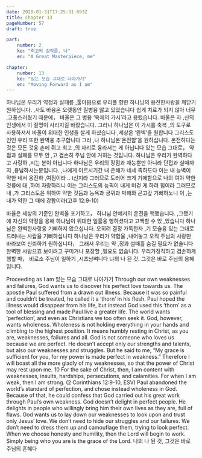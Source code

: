 ```yaml
---
date: 2020-01-31T17:25:31.693Z
title: Chapter 13
pageNumber: 57
draft: true

part:
    number: 2
    ko: "최고의 걸작품, 나"
    en: "A Great Masterpiece, me"

chapter:
    number: 13
    ko: "있는 모습 그대로 나아가기"
    en: "Moving Forward as I am"
---
```

하나님온 우리가 약정과 실패릎 ,툴아봄으로 우리플 향한 하나닝의 용전한사랑을 깨닫기 원하십니다. ,사도 바융온 오랫동안 질병융 앓고 있었습니다 쉽게 치료가 되지 않아 너무 ,고풍스러웠기 때운에， 바울은 그 병융 ‘육체의 가시’라고 용렀습니다. 바울은 자 ,신의 인생에서 이 질명이 사라지길 바랐습니다. 그러나 하나님은 이 가시를 축복 ,의 도구로 사용하셔서 바울이 위대한 인생을 살게 하셨습니다 ,세상온 ‘완벽‘을 원합니다 그리스도인인 우리 또한 완벽융 추구합니다 그러 ,나 하나님온’온전함’을 원하십니다. 온전하다는 것은 모돈 것융 손에 쥐고 최고 ,의 자리로 융라서는 게 아닙니다 있는 모습 그대로， 약점과 실패를 모두 안 ,고 겸손히 주님 안에 거히는 것입니다. 하나님은 우리가 완벽하다고 사링하 ,시는 분이 아닙니다 하나님은 우리의 장점과 재능뿐만 아니라 단접과 실때까지 ,용납하시는분입니다. ,나에게 이르시기간 내 은해가 네세 족하도다 이는 내 능벽이 약한 네서 옹진하 ,여짐이라 .. t신지라 그러므로 도러어 크게 기에함으로 나의 여야 약한 것릎에 대 ,하여 자랑하리니 이는 그리스도의 능픽이 내게 미걷 게 하려 힘이라 그러므로 내 ,가 그리스도윤 위하여 약한 것듬과 능욕과 궁뀌과 박해와 곤고갚 기뻐하노니 이 ,는 내가 약한 그 때에 강합이라(고후 12:9-10)

바율은 세상의 기준인 완벽올 포기하고， 하냐님 안얘서의 온전을 핵했습니다. ,그랬기에 자신의 약정을 용해 하냐님이 위대한 일률융 행하셨다고 고백할 수 있 ,었습니다 하나님은 완벽한사랑융 기뻐하지 않으십니다. 오히려 결정 가독한자 ,기 모슐융 있는 그대로 드러내는 사랍율 기뻐하십니다 하나닝은 우리가 약함율 ,내어놓고 오직 주님의 사랑만 바라보여 신뢰하기 원하십니다， 그래서 우리는 약 ,정과 설때흘 숨길 필요가 없슐니다 완벽한 사람으효 보이려고 꾸미거나 포장할 ,필요도 없습니다. 우리가정직하고 겸손하게 행할 때， 비로소 주님이 일하기 ,시츠낭벼니다 냐의 나 된 것. 그것은 바로 주님의 용혜입니다.

Proceeding as I am 있는 모습 그대로 나아가기
Through our own weaknesses and failures, God wants us to discover his perfect love towards us.
The apostle Paul suffered from a drawn out illness. Because it was so painful and couldn’t be treated, he called it a ‘thorn’ in his flesh. Paul hoped the illness would disappear from his life, but instead God used this ‘thorn’ as a tool of blessing and made Paul live a greater life.
The world wants ‘perfection’, and even as Christians we too often seek it. God, however, wants wholeness. Wholeness is not holding everything in your hands and climbing to the highest position. It means humbly resting in Christ, as you are, weaknesses, failures and all. God is not someone who loves us because we are perfect. He doesn’t accept only our strengths and talents, but also our weaknesses and struggles.
But he said to me, “My grace is sufficient for you, for my power is made perfect in weakness.” Therefore I will boast all the more gladly of my weaknesses, so that the power of Christ may rest upon me. 10 For the sake of Christ, then, I am content with weaknesses, insults, hardships, persecutions, and calamities. For when I am weak, then I am strong. (2 Corinthians 12:9-10, ESV)
Paul abandoned the world’s standard of perfection, and chose instead wholeness in God. Because of that, he could confess that God carried out his great work through Paul’s own weakness. God doesn’t delight in perfect people. He delights in people who willingly bring him their own lives as they are, full of flaws. God wants us to lay down our weaknesses to look upon and trust only Jesus’ love. We don’t need to hide our struggles and our failures. We don’t need to dress them up and camouflage them, trying to look perfect. When we choose honesty and humility, then the Lord will begin to work. Simply being who you are is the grace of the Lord. 나의 나 된 것, 그것은 바로 주님의 흔혜다
